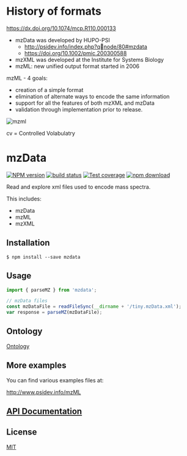 # History of formats

https://dx.doi.org/10.1074/mcp.R110.000133

- mzData was developed by HUPO-PSI
  - http://psidev.info/index.php?qnode/80#mzdata
  - https://doi.org/10.1002/pmic.200300588
- mzXML was developed at the Institute for Systems Biology
- mzML: new unified output format started in 2006

mzML - 4 goals:

- creation of a simple format
- elimination of alternate ways to encode the same information
- support for all the features of both mzXML and mzData
- validation through implementation prior to release.

![mzml](images/mzml.png)

cv = Controlled Volabulatry

# mzData

[![NPM version][npm-image]][npm-url]
[![build status][travis-image]][travis-url]
[![Test coverage][codecov-image]][codecov-url]
[![npm download][download-image]][download-url]

Read and explore xml files used to encode mass spectra.

This includes:

- mzData
- mzML
- mzXML

## Installation

`$ npm install --save mzdata`

## Usage

```js
import { parseMZ } from 'mzdata';

// mzData files
const mzDataFile = readFileSync(__dirname + '/tiny.mzData.xml');
var response = parseMZ(mzDataFile);
```

## Ontology

[Ontology](./ontology.md)

## More examples

You can find various examples files at:

http://www.psidev.info/mzML

## [API Documentation](https://cheminfo-js.github.io/mzData/)

## License

[MIT](./LICENSE)

[npm-image]: https://img.shields.io/npm/v/mzdata.svg?style=flat-square
[npm-url]: https://npmjs.org/package/mzdata
[travis-image]: https://img.shields.io/travis/cheminfo-js/mzData/main.svg?style=flat-square
[travis-url]: https://travis-ci.org/cheminfo-js/mzData
[codecov-image]: https://img.shields.io/codecov/c/github/cheminfo-js/mzData.svg?style=flat-square
[codecov-url]: https://codecov.io/github/cheminfo-js/mzData
[download-image]: https://img.shields.io/npm/dm/mzdata.svg?style=flat-square
[download-url]: https://npmjs.org/package/mzdata
